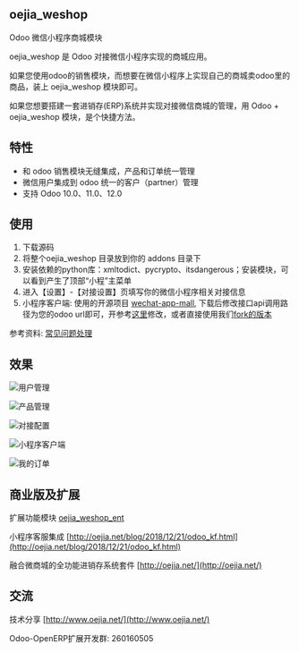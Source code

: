 ## oejia_weshop
Odoo 微信小程序商城模块

oejia_weshop 是 Odoo 对接微信小程序实现的商城应用。

如果您使用odoo的销售模块，而想要在微信小程序上实现自己的商城卖odoo里的商品，装上 oejia_weshop 模块即可。

如果您想要搭建一套进销存(ERP)系统并实现对接微信商城的管理，用 Odoo + oejia_weshop 模块，是个快捷方法。

## 特性
* 和 odoo 销售模块无缝集成，产品和订单统一管理
* 微信用户集成到 odoo 统一的客户（partner）管理
* 支持 Odoo 10.0、11.0、12.0

## 使用
1. 下载源码
2. 将整个oejia_weshop 目录放到你的 addons 目录下
3. 安装依赖的python库：xmltodict、pycrypto、itsdangerous；安装模块，可以看到产生了顶部“小程”主菜单
4. 进入【设置】-【对接设置】页填写你的微信小程序相关对接信息
5. 小程序客户端: 使用的开源项目 [wechat-app-mall](https://github.com/EastWorld/wechat-app-mall), 下载后修改接口api调用路径为您的odoo url即可，开参考[这里](https://github.com/JoneXiong/wechat-app-mall/commit/8e9398161fc20af60502d4e41e6a20c5f24f3502)修改，或者直接使用我们[fork的版本](https://github.com/JoneXiong/wechat-app-mall)

参考资料: [常见问题处理](http://oejia.net/blog/2018/12/21/oejia_weshop_qa.html)


## 效果
![用户管理](http://oejia.net/files/201809/13165725703.jpeg)

![产品管理](http://oejia.net/files/201809/13172849146.jpeg)

![对接配置](http://oejia.net/files/201809/13165316092.jpeg)

![小程序客户端](http://oejia.net/files/201809/13172406513.jpeg)


![我的订单](http://oejia.net/files/201809/13172524213.jpeg)

## 商业版及扩展

扩展功能模块 [oejia_weshop_ent](https://www.calluu.cn/shop/product/odoo-12)

小程序客服集成 [http://oejia.net/blog/2018/12/21/odoo_kf.html](http://oejia.net/blog/2018/12/21/odoo_kf.html)

融合微商城的全功能进销存系统套件 [http://oejia.net/](http://oejia.net/)


## 交流
技术分享
[http://www.oejia.net/](http://www.oejia.net/)

Odoo-OpenERP扩展开发群: 260160505
